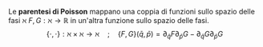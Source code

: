 Le **parentesi di Poisson** mappano una coppia di funzioni sullo spazio delle fasi $\aleph$ $F,G:\aleph \rightarrow\mathbb{R}$ in un'altra funzione sullo spazio delle fasi.
$$\{\cdot,\cdot\}: \aleph\times\aleph \rightarrow \aleph \quad;\quad\{F,G\}(\bar{q},\bar{p})=\partial_{\bar{q}}F\partial_{\bar{p}}G-\partial_{\bar{q}}G\partial_{\bar{p}}G$$
